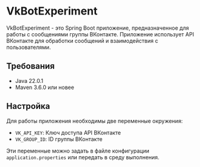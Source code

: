 # VkBotExperiment

VkBotExperiment - это Spring Boot приложение, предназначенное для работы с сообщениями группы ВКонтакте. Приложение использует API ВКонтакте для обработки сообщений и взаимодействия с пользователями.

## Требования

- Java 22.0.1
- Maven 3.6.0 или новее

## Настройка

Для работы приложения необходимы две переменные окружения:

- `VK_API_KEY`: Ключ доступа API ВКонтакте
- `VK_GROUP_ID`: ID группы ВКонтакте

Эти переменные можно задать в файле конфигурации `application.properties` или передать в среду выполнения.
